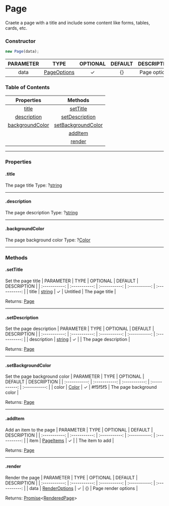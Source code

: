 # Page
Craete a page with a title and include some content like forms, tables, cards, etc.

### Constructor
```js
new Page(data);
```

| PARAMETER | TYPE | OPTIONAL | DEFAULT | DESCRIPTION |
| :-----------: | :-----------: | :-----------: | :-----------: | :-----------: |
| data | [PageOptions](../typedefs/PageOptions.md) | &check; | {} | Page options |

### Table of Contents
| Properties | Methods |
| :-----------: | :-----------: |
| [title](#title) | [setTitle](#settitle) |
| [description](#description) | [setDescription](#setdescription) |
| [backgroundColor](#backgroundcolor) | [setBackgroundColor](#setbackgroundcolor) |
|  | [addItem](#additem) |
|  | [render](#render) |

<hr>

### Properties
#### .title
The page title
Type: ?[string](https://developer.mozilla.org/en-US/docs/Web/JavaScript/Reference/Global_Objects/String)

<hr>

#### .description
The page description
Type: ?[string](https://developer.mozilla.org/en-US/docs/Web/JavaScript/Reference/Global_Objects/String)

<hr>

#### .backgroundColor
The page background color
Type: ?[Color](../typedefs/Color.md)

<hr>

### Methods

#### .setTitle
Set the page title
| PARAMETER | TYPE | OPTIONAL | DEFAULT | DESCRIPTION |
| :-----------: | :-----------: | :-----------: | :-----------: | :-----------: |
| title | [string](https://developer.mozilla.org/en-US/docs/Web/JavaScript/Reference/Global_Objects/String) | &check; | Untitled | The page title |

Returns: [Page](./page.md)

<hr>

#### .setDescription
Set the page description
| PARAMETER | TYPE | OPTIONAL | DEFAULT | DESCRIPTION |
| :-----------: | :-----------: | :-----------: | :-----------: | :-----------: |
| description | [string](https://developer.mozilla.org/en-US/docs/Web/JavaScript/Reference/Global_Objects/String) | &check; |  | The page description |

Returns: [Page](./page.md)

<hr>

#### .setBackgroundColor
Set the page background color
| PARAMETER | TYPE | OPTIONAL | DEFAULT | DESCRIPTION |
| :-----------: | :-----------: | :-----------: | :-----------: | :-----------: |
| color | [Color](../typedefs/Color.md) | &check; | #f5f5f5 | The page background color |

Returns: [Page](./page.md)

<hr>

#### .addItem
Add an item to the page
| PARAMETER | TYPE | OPTIONAL | DEFAULT | DESCRIPTION |
| :-----------: | :-----------: | :-----------: | :-----------: | :-----------: |
| item | [PageItems](../typedefs/PageItems.md) | &check; |  | The item to add |

Returns: [Page](./page.md)

<hr>

#### .render
Render the page
| PARAMETER | TYPE | OPTIONAL | DEFAULT | DESCRIPTION |
| :-----------: | :-----------: | :-----------: | :-----------: | :-----------: |
| data | [RenderOptions](../typedefs/PageRenderOptions.md) | &check; | {} | Page render options |

Returns: [Promise](https://developer.mozilla.org/en-US/docs/Web/JavaScript/Reference/Global_Objects/Promise)&lt;[RenderedPage](../typedefs/RenderedPage.md)>